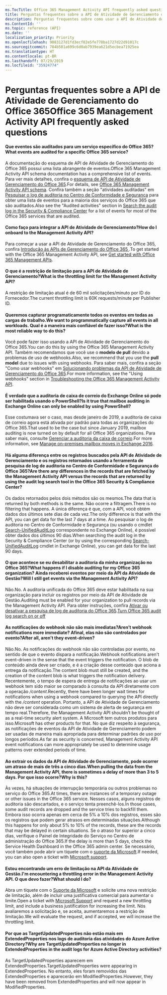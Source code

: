 ```yaml
---
ms.TocTitle: Office 365 Management Activity API frequently asked questions
title: Perguntas frequentes sobre a API de Atividade de Gerenciamento do Office 365
description: Perguntas frequentes sobre como usar a API de Atividade de Gerenciamento do Office 365
ms.ContentId: ''
ms.topic: reference (API)
ms.date: ''
localization_priority: Priority
ms.openlocfilehash: 9083127d1fd3ecf82e5fe778ba1727d22d91017c
ms.sourcegitcommit: 784b581a699c6d0ab7939ea621d5ecbea71925ea
ms.translationtype: HT
ms.contentlocale: pt-BR
ms.lasthandoff: 07/29/2019
ms.locfileid: "35924774"
---
```

# <a name="office-365-management-activity-api-frequently-asked-questions"></a><span data-ttu-id="7fdc6-103">Perguntas frequentes sobre a API de Atividade de Gerenciamento do Office 365</span><span class="sxs-lookup"><span data-stu-id="7fdc6-103">Office 365 Management Activity API frequently asked questions</span></span>

#### <a name="what-events-are-audited-for-a-specific-office-365-service"></a><span data-ttu-id="7fdc6-104">Que eventos são auditados para um serviço específico do Office 365?</span><span class="sxs-lookup"><span data-stu-id="7fdc6-104">What events are audited for a specific Office 365 service?</span></span>

<span data-ttu-id="7fdc6-105">A documentação do esquema de API de Atividade de Gerenciamento do Office 365 possui uma lista abrangente de eventos.</span><span class="sxs-lookup"><span data-stu-id="7fdc6-105">Office 365 Management Activity API schema documentation has a comprehensive list of events.</span></span> <span data-ttu-id="7fdc6-106">Para ver mais detalhes, confira o [esquema de API de Atividade de Gerenciamento do Office 365](office-365-management-activity-api-schema.md).</span><span class="sxs-lookup"><span data-stu-id="7fdc6-106">For details, see [Office 365 Management Activity API schema](office-365-management-activity-api-schema.md).</span></span> <span data-ttu-id="7fdc6-107">Confira também a seção "atividades auditadas" em [Pesquisar o log de auditoria no Centro de Conformidade e Segurança](https://docs.microsoft.com/en-us/office365/securitycompliance/search-the-audit-log-in-security-and-compliance#audited-activities) para obter uma lista de eventos para a maioria dos serviços do Office 365 que são auditados.</span><span class="sxs-lookup"><span data-stu-id="7fdc6-107">Also see the "Audited activities" section in [Search the audit log in the Security & Compliance Center](https://docs.microsoft.com/en-us/office365/securitycompliance/search-the-audit-log-in-security-and-compliance#audited-activities) for a list of events for most of the Office 365 services that are audited.</span></span>

#### <a name="how-do-i-onboard-to-the-management-activity-api"></a><span data-ttu-id="7fdc6-108">Como faço para integrar a API de Atividade de Gerenciamento?</span><span class="sxs-lookup"><span data-stu-id="7fdc6-108">How do I onboard to the Management Activity API?</span></span>

<span data-ttu-id="7fdc6-109">Para começar a usar a API de Atividade de Gerenciamento do Office 365, confira [ Introdução às APIs de Gerenciamento do Office 365 ](get-started-with-office-365-management-apis.md).</span><span class="sxs-lookup"><span data-stu-id="7fdc6-109">To get started with the Office 365 Management Activity API, see [Get started with Office 365 Management APIs](get-started-with-office-365-management-apis.md).</span></span>
 
#### <a name="what-is-the-throttling-limit-for-the--management-activity-api"></a><span data-ttu-id="7fdc6-110">O que é a restrição de limitação para a API de Atividade de Gerenciamento?</span><span class="sxs-lookup"><span data-stu-id="7fdc6-110">What is the throttling limit for the  Management Activity API?</span></span>

<span data-ttu-id="7fdc6-111">A restrição de limitação atual é de 60 mil solicitações/minuto por ID do Fornecedor.</span><span class="sxs-lookup"><span data-stu-id="7fdc6-111">The current throttling limit is 60K requests/minute per Publisher ID.</span></span> 

#### <a name="we-want-to-programmatically-capture-all-events-in-all-workloads-what-is-the-most-reliable-way-to-do-this"></a><span data-ttu-id="7fdc6-112">Queremos capturar programaticamente todos os eventos em todas as cargas de trabalho.</span><span class="sxs-lookup"><span data-stu-id="7fdc6-112">We want to programmatically capture all events in all workloads.</span></span> <span data-ttu-id="7fdc6-113">Qual é a maneira mais confiável de fazer isso?</span><span class="sxs-lookup"><span data-stu-id="7fdc6-113">What is the most reliable way to do this?</span></span>

<span data-ttu-id="7fdc6-114">Você pode fazer isso usando a API de Atividade de Gerenciamento do Office 365.</span><span class="sxs-lookup"><span data-stu-id="7fdc6-114">You can do this by using the Office 365 Management Activity API.</span></span> <span data-ttu-id="7fdc6-115">Também recomendamos que você use o **modelo de pull** devido a problemas de uso de webhooks.</span><span class="sxs-lookup"><span data-stu-id="7fdc6-115">Also, we recommend that you use the **pull model** due to issues with using webhooks.</span></span> <span data-ttu-id="7fdc6-116">Para saber mais, confira a seção "Como usar webhooks" em [ Solucionando problemas da API de Atividade de Gerenciamento do Office 365](troubleshooting-the-office-365-management-activity-api.md#using-webhooks).</span><span class="sxs-lookup"><span data-stu-id="7fdc6-116">For more information, see the "Using webhooks" section in [Troubleshooting the Office 365 Management Activity API](troubleshooting-the-office-365-management-activity-api.md#using-webhooks).</span></span>

#### <a name="is-it-true-that-mailbox-auditing-in-exchange-online-can-only-be-enabled-by-using-powershell"></a><span data-ttu-id="7fdc6-117">É verdade que a auditoria de caixa de correio do Exchange Online só pode ser habilitada usando o PowerShell?</span><span class="sxs-lookup"><span data-stu-id="7fdc6-117">Is it true that mailbox auditing in Exchange Online can only be enabled by using PowerShell?</span></span>

<span data-ttu-id="7fdc6-118">Esse costumava ser o caso, mas desde janeiro de 2019, a auditoria de caixa de correio agora está ativada por padrão para todas as organizações do Office 365.</span><span class="sxs-lookup"><span data-stu-id="7fdc6-118">That used to be the case but since January 2019, mailbox auditing is now turned on by default for all Office 365 organizations.</span></span> <span data-ttu-id="7fdc6-119">Para saber mais, consulte [Gerenciar a auditoria da caixa de correio](https://docs.microsoft.com/office365/securitycompliance/enable-mailbox-auditing).</span><span class="sxs-lookup"><span data-stu-id="7fdc6-119">For more information, see [Manage on-premises mailbox moves in Exchange 2016](https://docs.microsoft.com/office365/securitycompliance/enable-mailbox-auditing).</span></span>

#### <a name="are-there-any-differences-in-the-records-that-are-fetched-by-the-management-activity-api-versus-the-records-that-are-returned-by-using-the-audit-log-search-tool-in-the-office-365-security--compliance-center"></a><span data-ttu-id="7fdc6-120">Há alguma diferença entre os registros buscados pela API de Atividade de Gerenciamento e os registros retornados usando a ferramenta de pesquisa de log de auditoria no Centro de Conformidade e Segurança do Office 365?</span><span class="sxs-lookup"><span data-stu-id="7fdc6-120">Are there any differences in the records that are fetched by the Management Activity API versus the records that are returned by using the audit log search tool in the Office 365 Security & Compliance Center?</span></span>

<span data-ttu-id="7fdc6-121">Os dados retornados pelos dois métodos são os mesmos.</span><span class="sxs-lookup"><span data-stu-id="7fdc6-121">The data that is returned by both methods is the same.</span></span> <span data-ttu-id="7fdc6-122">Não ocorre a filtragem.</span><span class="sxs-lookup"><span data-stu-id="7fdc6-122">There is no filtering that happens.</span></span> <span data-ttu-id="7fdc6-123">A única diferença é que, com a API, você obtém dados dos últimos sete dias de cada vez.</span><span class="sxs-lookup"><span data-stu-id="7fdc6-123">The only difference is that with the API, you can get data for the last 7 days at a time.</span></span> <span data-ttu-id="7fdc6-124">Ao pesquisar o log de auditoria no Centro de Conformidade e Segurança (ou usando o cmdlet [Search-UnifiedAuditLog](https://docs.microsoft.com/powershell/module/exchange/policy-and-compliance-audit/search-unifiedauditlog) correspondente no Exchange Online), é possível obter dados dos últimos 90 dias.</span><span class="sxs-lookup"><span data-stu-id="7fdc6-124">When searching the audit log in the Security & Compliance Center (or by using the corresponding [Search-UnifiedAuditLog](https://docs.microsoft.com/powershell/module/exchange/policy-and-compliance-audit/search-unifiedauditlog) cmdlet in Exchange Online), you can get data for the last 90 days.</span></span> 

#### <a name="what-happens-if-i-disable-auditing-for-my-office-365-organization-will-i-still-get-events-via-the-management-activity-api"></a><span data-ttu-id="7fdc6-125">O que acontece se eu desabilitar a auditoria da minha organização no Office 365?</span><span class="sxs-lookup"><span data-stu-id="7fdc6-125">What happens if I disable auditing for my Office 365 organization?</span></span> <span data-ttu-id="7fdc6-126">Ainda receberei eventos por meio da API da Atividade de Gestão?</span><span class="sxs-lookup"><span data-stu-id="7fdc6-126">Will I still get events via the Management Activity API?</span></span>

<span data-ttu-id="7fdc6-127">Não.</span><span class="sxs-lookup"><span data-stu-id="7fdc6-127">No.</span></span> <span data-ttu-id="7fdc6-128">A auditoria unificada do Office 365 deve estar habilitada na sua organização para incluir os registros por meio da API de Atividade de Gestão.</span><span class="sxs-lookup"><span data-stu-id="7fdc6-128">Auditing must be enabled for your organization to pull records via the Management Activity API.</span></span> <span data-ttu-id="7fdc6-129">Para obter instruções, confira [Ativar ou desativar a pesquisa de log de auditoria do Office 365](https://docs.microsoft.com/office365/securitycompliance/turn-audit-log-search-on-or-off).</span><span class="sxs-lookup"><span data-stu-id="7fdc6-129">[Turn Office 365 audit log search on or off](https://docs.microsoft.com/office365/securitycompliance/turn-audit-log-search-on-or-off)</span></span>

#### <a name="arent-webhook-notifications-more-immediate-after-all-arent-they-event-driven"></a><span data-ttu-id="7fdc6-130">As notificações do webhook não são mais imediatas?</span><span class="sxs-lookup"><span data-stu-id="7fdc6-130">Aren’t webhook notifications more immediate?</span></span> <span data-ttu-id="7fdc6-131">Afinal, elas não são controlados por evento?</span><span class="sxs-lookup"><span data-stu-id="7fdc6-131">After all, aren’t they event-driven?</span></span>

<span data-ttu-id="7fdc6-132">Não.</span><span class="sxs-lookup"><span data-stu-id="7fdc6-132">No.</span></span> <span data-ttu-id="7fdc6-133">As notificações do webhook não são controladas por evento, no sentido de que o evento dispara a notificação.</span><span class="sxs-lookup"><span data-stu-id="7fdc6-133">Webhook notifications aren't event-driven in the sense that the event triggers the notification.</span></span> <span data-ttu-id="7fdc6-134">O blob de conteúdo ainda deve ser criado, e é a criação desse conteúdo que aciona a entrega da notificação.</span><span class="sxs-lookup"><span data-stu-id="7fdc6-134">The content blob must still be created, and the creation of the content blob is what triggers the notification delivery.</span></span> <span data-ttu-id="7fdc6-135">Recentemente, o tempo de espera de entrega de notificações ao usar um webhook tem sido maior se comparado à consulta da API diretamente com a operação */content*.</span><span class="sxs-lookup"><span data-stu-id="7fdc6-135">Recently, there have been longer wait times for notifications when using a webhook compared to querying the API directly with the */content* operation.</span></span> <span data-ttu-id="7fdc6-136">Portanto, a API de Atividade de Gerenciamento não deve ser considerada como um sistema de alerta de segurança em tempo real.</span><span class="sxs-lookup"><span data-stu-id="7fdc6-136">Therefore, the Management Activity API shouldn’t be thought of as a real-time security alert system.</span></span> <span data-ttu-id="7fdc6-137">A Microsoft tem outros produtos para isso.</span><span class="sxs-lookup"><span data-stu-id="7fdc6-137">Microsoft has other products for that.</span></span> <span data-ttu-id="7fdc6-138">No que diz respeito à segurança, as notificações de eventos da API de Atividade de Gerenciamento podem ser usadas de maneira mais apropriada para determinar padrões de uso por longos períodos.</span><span class="sxs-lookup"><span data-stu-id="7fdc6-138">As far as security is concerned, Management Activity API event notifications can more appropriately be used to determine usage patterns over extended periods of time.</span></span>

#### <a name="when-pulling-the-data-from-the-management-activity-api-there-is-sometimes-a-delay-of-more-than-3-to-5-days-why-is-this"></a><span data-ttu-id="7fdc6-139">Ao extrair os dados da API de Atividade de Gerenciamento, pode ocorrer um atraso de mais de três a cinco dias.</span><span class="sxs-lookup"><span data-stu-id="7fdc6-139">When pulling the data from the Management Activity API, there is sometimes a delay of more than 3 to 5 days.</span></span> <span data-ttu-id="7fdc6-140">Por que isso ocorre?</span><span class="sxs-lookup"><span data-stu-id="7fdc6-140">Why is this?</span></span>

<span data-ttu-id="7fdc6-141">Às vezes, há situações de interrupção temporária ou outros problemas no serviço do Office 365.</span><span class="sxs-lookup"><span data-stu-id="7fdc6-141">At times, there are instances of a temporary outage or other issues in the Office 365 service.</span></span> <span data-ttu-id="7fdc6-142">Nesses casos, alguns registros de auditoria são descartados, e o serviço tenta preenchê-los.</span><span class="sxs-lookup"><span data-stu-id="7fdc6-142">In those cases, some audit records are dropped and the service tries to backfill them.</span></span> <span data-ttu-id="7fdc6-143">Embora isso ocorra apenas em cerca de 5% a 10% dos registros, esses são os registros que podem gerar atrasos em determinadas situações.</span><span class="sxs-lookup"><span data-stu-id="7fdc6-143">Although this happens for only about 5% to 10% of the records, these are the records that may be delayed in certain situations.</span></span> <span data-ttu-id="7fdc6-144">Se o atraso for superior a cinco dias, verifique o Painel de Integridade do Serviço no Centro de administração do Office 365.</span><span class="sxs-lookup"><span data-stu-id="7fdc6-144">If the delay is more than 5 days, check the Service Health Dashboard in the Office 365 admin center.</span></span> <span data-ttu-id="7fdc6-145">Se necessário, você também pode abrir um tíquete com o [suporte da Microsoft](https://support.office.com/article/contact-support-for-business-products-admin-help-32a17ca7-6fa0-4870-8a8d-e25ba4ccfd4b#ID0EAADAAA=online).</span><span class="sxs-lookup"><span data-stu-id="7fdc6-145">If needed, you can also open a ticket with [Microsoft support](https://support.office.com/article/contact-support-for-business-products-admin-help-32a17ca7-6fa0-4870-8a8d-e25ba4ccfd4b#ID0EAADAAA=online).</span></span>

#### <a name="im-encountering-a-throttling-error-in-the-management-activity-api-what-should-i-do"></a><span data-ttu-id="7fdc6-146">Estou encontrando um erro de limitação na API da Atividade de Gestão.</span><span class="sxs-lookup"><span data-stu-id="7fdc6-146">I'm encountering a throttling error in the Management Activity API.</span></span> <span data-ttu-id="7fdc6-147">O que devo fazer?</span><span class="sxs-lookup"><span data-stu-id="7fdc6-147">What should I do?</span></span>

<span data-ttu-id="7fdc6-148">Abra um tíquete com o [Suporte da Microsoft](https://support.office.com/article/contact-support-for-business-products-admin-help-32a17ca7-6fa0-4870-8a8d-e25ba4ccfd4b#ID0EAADAAA=online) e solicite uma nova restrição de limitação, além de incluir uma justificativa comercial para aumentar o limite.</span><span class="sxs-lookup"><span data-stu-id="7fdc6-148">Open a ticket with [Microsoft Support](https://support.office.com/article/contact-support-for-business-products-admin-help-32a17ca7-6fa0-4870-8a8d-e25ba4ccfd4b#ID0EAADAAA=online) and request a new throttling limit, and include a business justification for increasing the limit.</span></span> <span data-ttu-id="7fdc6-149">Nós avaliaremos a solicitação e, se aceita, aumentaremos a restrição de limitação.</span><span class="sxs-lookup"><span data-stu-id="7fdc6-149">We will evaluate the request, and if accepted, we will increase the throttling limit.</span></span>

#### <a name="why-are-targetupdatedproperties-no-longer-in-extendedproperties-in-the-audit-logs-for-azure-active-directory-activities"></a><span data-ttu-id="7fdc6-150">Por que as TargetUpdatedProperties não estão mais em ExtendedProperties nos logs de auditoria das atividades do Azure Active Directory?</span><span class="sxs-lookup"><span data-stu-id="7fdc6-150">Why are TargetUpdatedProperties no longer in ExtendedProperties in the audit logs for Azure Active Directory activities?</span></span>

<span data-ttu-id="7fdc6-151">As TargetUpdatedProperties aparecem em ExtendedProperties.</span><span class="sxs-lookup"><span data-stu-id="7fdc6-151">TargetUpdatedProperties were appearing in ExtendedProperties.</span></span> <span data-ttu-id="7fdc6-152">No entanto, eles foram removidos das ExtendedProperties e aparecerão em ModifiedProperties.</span><span class="sxs-lookup"><span data-stu-id="7fdc6-152">However, they have been removed from ExtendedProperties and will now appear in ModifiedProperties.</span></span>
